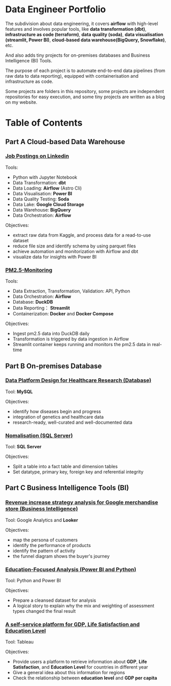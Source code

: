 # Data Engineer Portfolio
The subdivision about data engineering, it covers **airflow** with high-level features and involves popular tools, like **data transformation (dbt)**, **infrastructure as code (terraform)**, **data quality (soda)**, **data visualisation (streamlit, Power BI)**, **cloud-based data warehouse(BigQuery, Snowflake)**, etc. 

And also adds tiny projects for on-premises databases and Business Intelligence (BI) Tools.

The purpose of each project is to automate end-to-end data pipelines (from raw data to data reporting), equipped with containerisation and infrastructure as code.

Some projects are folders in this repository, some projects are independent repositories for easy execution, and some tiny projects are written as a blog on my website.

# Table of Contents
## Part A Cloud-based Data Warehouse

### [Job Postings on Linkedin](https://github.com/xiangivyli/data_engineer_portfolio/tree/main/part_a_job_posting_linkedin_pipeline)

Tools:
 - Python with Jupyter Notebook
 - Data Transformation: **dbt**
 - Data Loading: **Airflow** (Astro Cli)
 - Data Visualisation: **Power BI**
 - Data Quality Testing: **Soda**
 - Data Lake: **Google Cloud Storage**
 - Data Warehouse: **BigQuery**
 - Data Orchestration: **Airflow**

Objectives:
   - extract raw data from Kaggle, and process data for a read-to-use dataset
   - reduce file size and identify schema by using parquet files
   - achieve automation and monitorization with Airflow and dbt
   - visualize data for insights with Power BI

### [PM2.5-Monitoring](https://github.com/xiangivyli/pm25_monitoring)

Tools:
 - Data Extraction, Transformation, Validation: API, Python
 - Data Orchestration: **Airflow**
 - Database: **DuckDB**
 - Data Reporting： **Streamlit**
 - Containerization: **Docker** and **Docker Compose**

Objectives:
   - Ingest pm2.5 data into DuckDB daily
   - Transformation is triggered by data ingestion in Airflow
   - Streamlit container keeps running and monitors the pm2.5 data in real-time 

## Part B On-premises Database

### [Data Platform Design for Healthcare Research (Database)](https://xiangivyli.com/blog/data-platform-design-for-healthcare-research-mysql/)
 
Tool: **MySQL**
 
Objectives:
   - identify how diseases begin and progress
   - integration of genetics and healthcare data
   - research-ready, well-curated and well-documented data

### [Nomalisation (SQL Server)](https://xiangivyli.com/blog/normalisation-for-professors-in-organisations-with-sql-server/)

Tool: **SQL Server**

Objectives:
  - Split a table into a fact table and dimension tables
  - Set datatype, primary key, foreign key and referential integrity

## Part C Business Intelligence Tools (BI)

### [Revenue increase strategy analysis for Google merchandise store (Business Intelligence)](https://xiangivyli.com/blog/revenue-google-store/)

Tool: Google Analytics and **Looker**

Objectives:
  - map the persona of customers
  - identify the performance of products
  - identify the pattern of activity
  - the funnel diagram shows the buyer's journey

### [Education-Focused Analysis (Power BI and Python)](https://xiangivyli.com/blog/education-focused-analysis-assessment-types-final-results)

Tool: Python and Power BI

Objectives:
  - Prepare a cleansed dataset for analysis
  - A logical story to explain why the mix and weighting of assessment types changed the final result

### [A self-service platform for GDP, Life Satisfaction and Education Level](https://xiangivyli.com/blog/an-information-retrieval-platform-for-gdp-satisfaction-education/)

Tool: Tableau

Objectives:
  - Provide users a platform to retrieve information about **GDP**, **Life Satisfaction**, and **Education Level** for countries in different year
  - Give a general idea about this information for regions
  - Check the relationship between **education level** and **GDP per capita**
